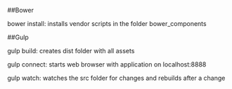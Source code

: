 ##Bower

bower install: installs vendor scripts in the folder bower_components


##Gulp

gulp build: creates dist folder with all assets

gulp connect: starts web browser with application on localhost:8888

gulp watch: watches the src folder for changes and rebuilds after a change

